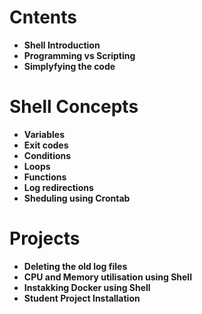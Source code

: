 # Cntents <br/>
* **Shell Introduction**
* **Programming vs Scripting**
* **Simplyfying the code**
# Shell Concepts <br />
* **Variables**
* **Exit codes**
* **Conditions**
* **Loops**
* **Functions**
* **Log redirections**
* **Sheduling using Crontab**
# Projects <br />
* **Deleting the old log files**
* **CPU and Memory utilisation using Shell**
* **Instakking Docker using Shell**
* **Student Project Installation**
